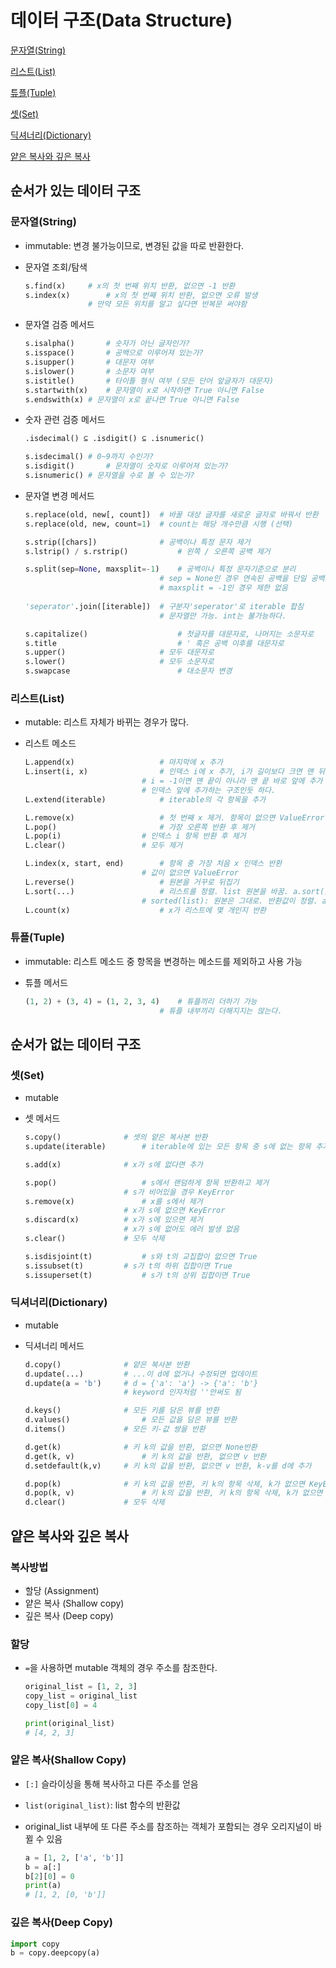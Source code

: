 # 데이터 구조(Data Structure)

[문자열(String)](#문자열string)

[리스트(List)](#리스트list)

[튜플(Tuple)](#튜플tuple)

[셋(Set)](#셋set)

[딕셔너리(Dictionary)](#딕셔너리dictionary)

[얕은 복사와 깊은 복사](#얕은-복사와-깊은-복사)

## 순서가 있는 데이터 구조

### 문자열(String)

- immutable: 변경 불가능이므로, 변경된 값을 따로 반환한다.

- 문자열 조회/탐색

  ```python
  s.find(x)		# x의 첫 번째 위치 반환, 없으면 -1 반환
  s.index(x)		# x의 첫 번째 위치 반환, 없으면 오류 발생
  				# 만약 모든 위치를 알고 싶다면 반복문 써야함
  ```

- 문자열 검증 메서드

  ```python
  s.isalpha()		# 숫자가 아닌 글자인가?
  s.isspace()		# 공백으로 이루어져 있는가?
  s.isupper()		# 대문자 여부
  s.islower()		# 소문자 여부
  s.istitle()		# 타이틀 형식 여부 (모든 단어 앞글자가 대문자)
  s.startwith(x)	# 문자열이 x로 시작하면 True 아니면 False
  s.endswith(x)	# 문자열이 x로 끝나면 True 아니면 False
  ```

- 숫자 관련 검증 메서드

  ```python
  .isdecimal() ⊆ .isdigit() ⊆ .isnumeric()
  
  s.isdecimal()	# 0~9까지 수인가?
  s.isdigit()		# 문자열이 숫자로 이루어져 있는가?
  s.isnumeric()	# 문자열을 수로 볼 수 있는가?
  ```

- 문자열 변경 메서드

  ```python
  s.replace(old, new[, count])	# 바꿀 대상 글자를 새로운 글자로 바꿔서 반환
  s.replace(old, new, count=1)	# count는 해당 개수만큼 시행 (선택)
  
  s.strip([chars])				# 공백이나 특정 문자 제거
  s.lstrip() / s.rstrip()			# 왼쪽 / 오른쪽 공백 제거
  
  s.split(sep=None, maxsplit=-1)	# 공백이나 특정 문자기준으로 분리
  								# sep = None인 경우 연속된 공백을 단일 공백으로 간주
      							# maxsplit = -1인 경우 제한 없음
          
  'seperator'.join([iterable])	# 구분자'seperator'로 iterable 합침
  								# 문자열만 가능. int는 불가능하다.
  
  s.capitalize()					# 첫글자를 대문자로, 나머지는 소문자로
  s.title							# ' 혹은 공백 이후를 대문자로
  s.upper()						# 모두 대문자로
  s.lower()						# 모두 소문자로
  s.swapcase						# 대소문자 변경
  ```

  

### 리스트(List)

- mutable: 리스트 자체가 바뀌는 경우가 많다.

- 리스트 메소드

  ```python
  L.append(x)					# 마지막에 x 추가
  L.insert(i, x)				# 인덱스 i에 x 추가, i가 길이보다 크면 맨 뒤에 추가
  							# i = -1이면 맨 끝이 아니라 맨 끝 바로 앞에 추가
      						# 인덱스 앞에 추가하는 구조인듯 하다.
  L.extend(iterable)			# iterable의 각 항목을 추가
  
  L.remove(x)					# 첫 번째 x 제거. 항목이 없으면 ValueError
  L.pop()						# 가장 오른쪽 반환 후 제거
  L.pop(i)					# 인덱스 i 항목 반환 후 제거
  L.clear()					# 모두 제거
  
  L.index(x, start, end)		# 항목 중 가장 처음 x 인덱스 반환
  							# 값이 없으면 ValueError
  L.reverse()					# 원본을 거꾸로 뒤집기
  L.sort(...)					# 리스트를 정렬. list 원본을 바꿈. a.sort()
  							# sorted(list): 원본은 그대로. 반환값이 정렬. a = sorted(a)
  L.count(x)					# x가 리스트에 몇 개인지 반환
  ```
  
  

### 튜플(Tuple)

- immutable: 리스트 메소드 중 항목을 변경하는 메소드를 제외하고 사용 가능

- 튜플 메서드

  ```python
  (1, 2) + (3, 4) = (1, 2, 3, 4)	# 튜플끼리 더하기 가능
  								# 튜플 내부끼리 더해지지는 않는다.
  ```

  

## 순서가 없는 데이터 구조

### 셋(Set)

- mutable

- 셋 메서드

  ```python
  s.copy()				# 셋의 얕은 복사본 반환
  s.update(iterable)		# iterable에 있는 모든 항목 중 s에 없는 항목 추가
  
  s.add(x)				# x가 s에 없다면 추가
  
  s.pop()					# s에서 랜덤하게 항목 반환하고 제거
  						# s가 비어있을 경우 KeyError
  s.remove(x)				# x를 s에서 제거
  						# x가 s에 없으면 KeyError
  s.discard(x)			# x가 s에 있으면 제거
  						# x가 s에 없어도 에러 발생 없음
  s.clear()				# 모두 삭제
  
  s.isdisjoint(t)			# s와 t의 교집합이 없으면 True
  s.issubset(t)			# s가 t의 하위 집합이면 True
  s.issuperset(t)			# s가 t의 상위 집합이면 True
  ```

  

### 딕셔너리(Dictionary)

- mutable

- 딕셔너리 메서드

  ```python
  d.copy()				# 얕은 복사본 반환
  d.update(...)			# ...이 d에 없거나 수정되면 업데이트
  d.update(a = 'b')		# d = {'a': 'a'} -> {'a': 'b'}
  						# keyword 인자처럼 ''안써도 됨
  
  d.keys()				# 모든 키를 담은 뷰를 반환
  d.values()				# 모든 값을 담은 뷰를 반환
  d.items()				# 모든 키-값 쌍을 반환
  
  d.get(k)				# 키 k의 값을 반환, 없으면 None반환
  d.get(k, v)				# 키 k의 값을 반환, 없으면 v 반환
  d.setdefault(k,v)		# 키 k의 값을 반환, 없으면 v 반환, k-v를 d에 추가
  
  d.pop(k)				# 키 k의 값을 반환, 키 k의 항목 삭제, k가 없으면 KeyError
  d.pop(k, v)				# 키 k의 값을 반환, 키 k의 항목 삭제, k가 없으면 v 반환
  d.clear()				# 모두 삭제
  ```



## 얕은 복사와 깊은 복사

### 복사방법

- 할당 (Assignment)
- 얕은 복사 (Shallow copy)
- 깊은 복사 (Deep copy)

### 할당

- `=`을 사용하면 mutable 객체의 경우 주소를 참조한다.

  ```python
  original_list = [1, 2, 3]
  copy_list = original_list
  copy_list[0] = 4
  
  print(original_list)
  # [4, 2, 3]
  ```

### 얕은 복사(Shallow Copy)

- `[:]` 슬라이싱을 통해 복사하고 다른 주소를 얻음

- `list(original_list)`: list 함수의 반환값

- original_list 내부에 또 다른 주소를 참조하는 객체가 포함되는 경우 오리지널이 바뀔 수 있음

  ```python
  a = [1, 2, ['a', 'b']]
  b = a[:]
  b[2][0] = 0
  print(a)
  # [1, 2, [0, 'b']]
  ```

  

### 깊은 복사(Deep Copy)

```python
import copy
b = copy.deepcopy(a)
```